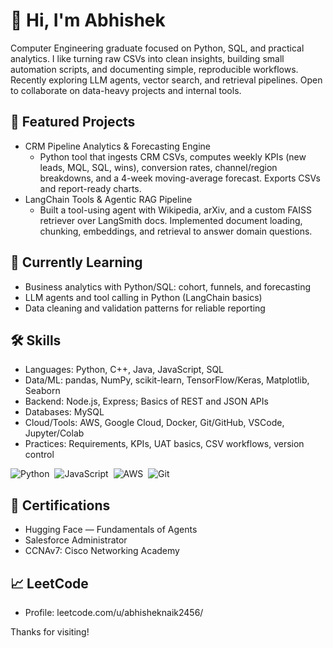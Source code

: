 # 💫 Hi, I'm Abhishek

Computer Engineering graduate focused on Python, SQL, and practical analytics. I like turning raw CSVs into clean insights, building small automation scripts, and documenting simple, reproducible workflows. Recently exploring LLM agents, vector search, and retrieval pipelines. Open to collaborate on data-heavy projects and internal tools.

## 🚀 Featured Projects

- CRM Pipeline Analytics \& Forecasting Engine
    - Python tool that ingests CRM CSVs, computes weekly KPIs (new leads, MQL, SQL, wins), conversion rates, channel/region breakdowns, and a 4-week moving-average forecast. Exports CSVs and report-ready charts.
- LangChain Tools \& Agentic RAG Pipeline
    - Built a tool-using agent with Wikipedia, arXiv, and a custom FAISS retriever over LangSmith docs. Implemented document loading, chunking, embeddings, and retrieval to answer domain questions.


## 🌱 Currently Learning

- Business analytics with Python/SQL: cohort, funnels, and forecasting
- LLM agents and tool calling in Python (LangChain basics)
- Data cleaning and validation patterns for reliable reporting


## 🛠️ Skills

- Languages: Python, C++, Java, JavaScript, SQL
- Data/ML: pandas, NumPy, scikit-learn, TensorFlow/Keras, Matplotlib, Seaborn
- Backend: Node.js, Express; Basics of REST and JSON APIs
- Databases: MySQL
- Cloud/Tools: AWS, Google Cloud, Docker, Git/GitHub, VSCode, Jupyter/Colab
- Practices: Requirements, KPIs, UAT basics, CSV workflows, version control


![Python](https://img.shields.io/badge/Python-3670A0?style=flat&logo=python&logoColor=ffdd54)&nbsp;
![JavaScript](https://img.shields.io/badge/JavaScript-%23323330.svg?style=flat&logo=javascript&logoColor=%23F7DF1E)&nbsp;
![AWS](https://img.shields.io/badge/AWS-%23FF9900.svg?style=flat&logo=amazon-aws&logoColor=white)&nbsp;
![Git](https://img.shields.io/badge/Git-%23F05033.svg?style=flat&logo=git&logoColor=white)&nbsp;


## 📜 Certifications

- Hugging Face — Fundamentals of Agents
- Salesforce Administrator
- CCNAv7: Cisco Networking Academy


## 📈 LeetCode

- Profile: leetcode.com/u/abhisheknaik2456/


Thanks for visiting!

